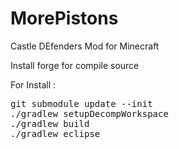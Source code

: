 MorePistons
============

Castle DEfenders Mod for Minecraft

Install forge for compile source

For Install :

<pre>
git submodule update --init
./gradlew setupDecompWorkspace
./gradlew build
./gradlew eclipse
<pre>
